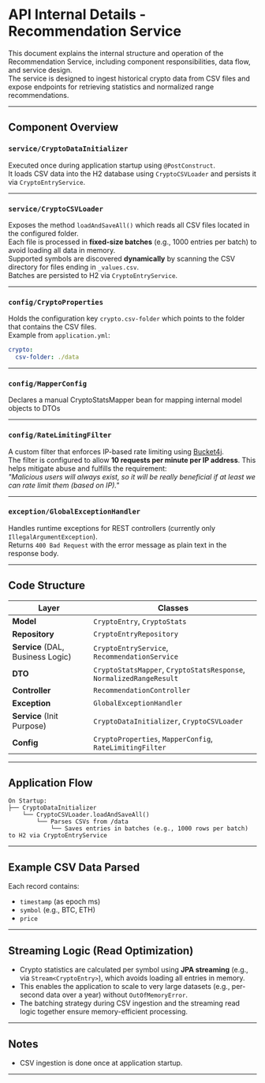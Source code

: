 # API Internal Details - Recommendation Service

This document explains the internal structure and operation of the Recommendation Service, including component responsibilities, data flow, and service design.  
The service is designed to ingest historical crypto data from CSV files and expose endpoints for retrieving statistics and normalized range recommendations.

---

## Component Overview

### `service/CryptoDataInitializer`
Executed once during application startup using `@PostConstruct`.  
It loads CSV data into the H2 database using `CryptoCSVLoader` and persists it via `CryptoEntryService`.

---

### `service/CryptoCSVLoader`
Exposes the method `loadAndSaveAll()` which reads all CSV files located in the configured folder.  
Each file is processed in **fixed-size batches** (e.g., 1000 entries per batch) to avoid loading all data in memory.  
Supported symbols are discovered **dynamically** by scanning the CSV directory for files ending in `_values.csv`.  
Batches are persisted to H2 via `CryptoEntryService`.

---

### `config/CryptoProperties`
Holds the configuration key `crypto.csv-folder` which points to the folder that contains the CSV files.  
Example from `application.yml`:

```yaml
crypto:
  csv-folder: ./data
```

---

### `config/MapperConfig`
Declares a manual CryptoStatsMapper bean for mapping internal model objects to DTOs

---

### `config/RateLimitingFilter`
A custom filter that enforces IP-based rate limiting using [Bucket4j](https://github.com/bucket4j/bucket4j).  
The filter is configured to allow **10 requests per minute per IP address**. This helps mitigate abuse and fulfills the requirement:  
*"Malicious users will always exist, so it will be really beneficial if at least we can rate limit them (based on IP)."*

---

### `exception/GlobalExceptionHandler`
Handles runtime exceptions for REST controllers (currently only `IllegalArgumentException`).  
Returns `400 Bad Request` with the error message as plain text in the response body.

---

## Code Structure

| Layer                             | Classes                                                             |
|-----------------------------------|---------------------------------------------------------------------|
| **Model**                         | `CryptoEntry`, `CryptoStats`                                        |
| **Repository**                    | `CryptoEntryRepository`                                             |
| **Service** (DAL, Business Logic) | `CryptoEntryService`, `RecommendationService`                       |
| **DTO**                           | `CryptoStatsMapper`, `CryptoStatsResponse`, `NormalizedRangeResult` |
| **Controller**                    | `RecommendationController`                                          |
| **Exception**                     | `GlobalExceptionHandler`                                            |
| **Service** (Init Purpose)        | `CryptoDataInitializer`, `CryptoCSVLoader`                          |
| **Config**                        | `CryptoProperties`, `MapperConfig`, `RateLimitingFilter`            |
---

## Application Flow

```plaintext
On Startup:
├── CryptoDataInitializer
    └── CryptoCSVLoader.loadAndSaveAll()
        └── Parses CSVs from /data
            └── Saves entries in batches (e.g., 1000 rows per batch) to H2 via CryptoEntryService
```

---

## Example CSV Data Parsed

Each record contains:
- `timestamp` (as epoch ms)
- `symbol` (e.g., BTC, ETH)
- `price`

---

## Streaming Logic (Read Optimization)

- Crypto statistics are calculated per symbol using **JPA streaming** (e.g., via `Stream<CryptoEntry>`), which avoids loading all entries in memory.
- This enables the application to scale to very large datasets (e.g., per-second data over a year) without `OutOfMemoryError`.
- The batching strategy during CSV ingestion and the streaming read logic together ensure memory-efficient processing.

---

## Notes

- CSV ingestion is done once at application startup.

---